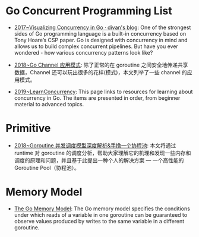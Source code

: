 # Go Concurrent Programming List

- [2017~Visualizing Concurrency in Go · divan's blog](http://divan.github.io/posts/go_concurrency_visualize/): One of the strongest sides of Go programming language is a built-in concurrency based on Tony Hoare’s CSP paper. Go is designed with concurrency in mind and allows us to build complex concurrent pipelines. But have you ever wondered - how various concurrency patterns look like?

- [2018~Go Channel 应用模式](http://colobu.com/2018/03/26/channel-patterns): 除了正常的在 goroutine 之间安全地传递共享数据，Channel 还可以玩出很多的花样(模式)，本文列举了一些 channel 的应用模式。

- [2019~LearnConcurrency](https://github.com/golang/go/wiki/LearnConcurrency): This page links to resources for learning about concurrency in Go. The items are presented in order, from beginner material to advanced topics.

# Primitive

- [2018~Goroutine 并发调度模型深度解析&手撸一个协程池](http://blog.taohuawu.club/article/42): 本文将通过 runtime 对 goroutine 的调度分析，帮助大家理解它的机理和发现一些内存和调度的原理和问题，并且基于此提出一种个人的解决方案 — 一个高性能的 Goroutine Pool（协程池）。

# Memory Model

- [The Go Memory Model](https://golang.org/ref/mem): The Go memory model specifies the conditions under which reads of a variable in one goroutine can be guaranteed to observe values produced by writes to the same variable in a different goroutine.
